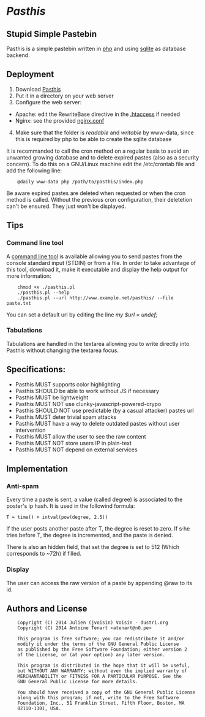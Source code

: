 # *Pasthis*

## Stupid Simple Pastebin
Pasthis is a simple pastebin written in [php](https://www.php.net/)
and using [sqlite](https://sqlite.org/) as database backend.

## Deployment
1. Download [Pasthis](https://github.com/moulecorp/pasthis)
2. Put it in a directory on your web server
3. Configure the web server:
  - Apache: edit the RewriteBase directive in the
  [.htaccess](https://github.com/moulecorp/pasthis/blob/master/.htaccess) if needed
  - Nginx: see the provided
  [nginx.conf](https://github.com/moulecorp/pasthis/blob/master/nginx.conf)
4. Make sure that the folder is _readable_ and _writable_ by www-data, since this is
required by php to be able to create the sqlite database

It is recommanded to call the cron method on a regular basis to avoid an unwanted
growing database and to delete expired pastes (also as a security concern). To do
this on a GNU/Linux machine edit the /etc/crontab file and add the following line:

		@daily www-data php /path/to/pasthis/index.php

Be aware expired pastes are deleted when requested or when the cron method is called.
Without the previous cron configuration, their deletetion can't be ensured. They just
won't be displayed.

## Tips
### Command line tool

A [command line tool](https://github.com/moulecorp/pasthis/blob/master/pasthis.pl) is
available allowing you to send pastes from the console standard input (STDIN) or from
a file. In order to take advantage of this tool, download it, make it executable and
display the help output for more information:

		chmod +x ./pasthis.pl
		./pasthis.pl --help
		./pasthis.pl --url http://www.example.net/pasthis/ --file paste.txt

You can set a default url by editing the line *my $url = undef;*

### Tabulations

Tabulations are handled in the textarea allowing you to write directly into Pasthis
without changing the textarea focus.

## Specifications:
  - Pasthis MUST supports color highlighting
  - Pasthis SHOULD be able to work without JS if necessary
  - Pasthis MUST be lightweight
  - Pasthis MUST NOT use clunky-javascript-powered-crypo
  - Pasthis SHOULD NOT use predictable (by a casual attacker) pastes url
  - Pasthis MUST deter trivial spam attacks
  - Pasthis MUST have a way to delete outdated pastes without user intervention
  - Pasthis MUST allow the user to see the raw content
  - Pasthis MUST NOT store users IP in plain-text
  - Pasthis MUST NOT depend on external services

## Implementation
### Anti-spam
Every time a paste is sent, a value (called degree) is associated to
the poster's ip hash. It is used in the followind formula:

    T = time() + intval(pow(degree, 2.5))

If the user posts another paste after T, the degree is reset to zero.
If s·he tries before T, the degree is incremented, and the paste is denied.

There is also an hidden field, that set the degree is set to 512 (Which corresponds
to ~72h) if filled.


### Display
The user can access the raw version of a paste by appending
@raw to its id.

## Authors and License

		Copyright (C) 2014 Julien (jvoisin) Voisin - dustri.org
		Copyright (C) 2014 Antoine Tenart <atenart@n0.pe>

		This program is free software; you can redistribute it and/or
		modify it under the terms of the GNU General Public License
		as published by the Free Software Foundation; either version 2
		of the License, or (at your option) any later version.
    
		This program is distributed in the hope that it will be useful,
		but WITHOUT ANY WARRANTY; without even the implied warranty of
		MERCHANTABILITY or FITNESS FOR A PARTICULAR PURPOSE. See the
		GNU General Public License for more details.
    
		You should have received a copy of the GNU General Public License
		along with this program; if not, write to the Free Software
		Foundation, Inc., 51 Franklin Street, Fifth Floor, Boston, MA
		02110-1301, USA.
